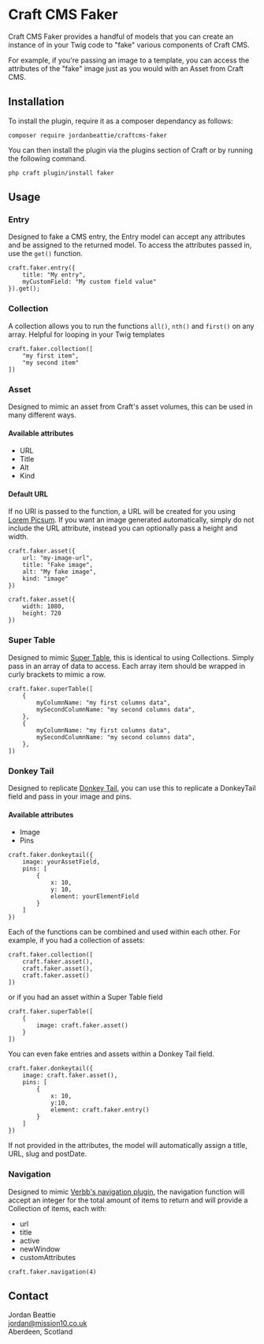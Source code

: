 # Craft CMS Faker

Craft CMS Faker provides a handful of models that you can create an instance of in your Twig code to "fake" various components of Craft CMS. 

For example, if you're passing an image to a template, you can access the attributes of the "fake" image just as you would with an Asset from Craft CMS.

## Installation
To install the plugin, require it as a composer dependancy as follows: 
```
composer require jordanbeattie/craftcms-faker
```

You can then install the plugin via the plugins section of Craft or by running the following command. 
```
php craft plugin/install faker
```

## Usage 

### Entry
Designed to fake a CMS entry, the Entry model can accept any attributes and be assigned to the returned model.
To access the attributes passed in, use the `get()` function.
```
craft.faker.entry({
    title: "My entry", 
    myCustomField: "My custom field value"
}).get();
```

### Collection
A collection allows you to run the functions `all()`, `nth()` and `first()` on any array. Helpful for looping in your Twig templates
```
craft.faker.collection([
    "my first item", 
    "my second item"
])
```

### Asset
Designed to mimic an asset from Craft's asset volumes, this can be used in many different ways. 

#### Available attributes
- URL
- Title
- Alt
- Kind

#### Default URL
If no URl is passed to the function, a URL will be created for you using [Lorem Picsum](https://picsum.photos). 
If you want an image generated automatically, simply do not include the URL attribute, instead you can optionally pass a height and width. 

```
craft.faker.asset({
    url: "my-image-url", 
    title: "Fake image", 
    alt: "My fake image", 
    kind: "image"
})

craft.faker.asset({
    width: 1080, 
    height: 720
})
```

### Super Table
Designed to mimic [Super Table](https://verbb.io/craft-plugins/super-table/features), this is identical to using Collections. Simply pass in an array of data to access. 
Each array item should be wrapped in curly brackets to mimic a row. 

```
craft.faker.superTable([
    {
        myColumnName: "my first columns data", 
        mySecondColumnName: "my second columns data", 
    },
    {
        myColumnName: "my first columns data", 
        mySecondColumnName: "my second columns data", 
    },
])
```

### Donkey Tail
Designed to replicate [Donkey Tail](https://simplygoodwork.com/blog/donkeytail-use-cases-for-craft-cms), you can use this to replicate a DonkeyTail field and pass in your image and pins.

#### Available attributes
- Image
- Pins

```
craft.faker.donkeytail({
    image: yourAssetField, 
    pins: [
        {
            x: 10, 
            y: 10, 
            element: yourElementField
        }
    ]
})
```

Each of the functions can be combined and used within each other. For example, if you had a collection of assets:

```
craft.faker.collection([
    craft.faker.asset(),
    craft.faker.asset(),
    craft.faker.asset()
])
```

or if you had an asset within a Super Table field

```
craft.faker.superTable([
    {
        image: craft.faker.asset()
    }
])
```

You can even fake entries and assets within a Donkey Tail field. 

```
craft.faker.donkeytail({
    image: craft.faker.asset(), 
    pins: [
        {
            x: 10, 
            y:10, 
            element: craft.faker.entry()
        }
    ]
})
```

If not provided in the attributes, the model will automatically assign a title, URL, slug and postDate.


### Navigation
Designed to mimic [Verbb's navigation plugin](https://verbb.io/craft-plugins/navigation/features), the navigation function will accept an integer for the total amount of items to return and will provide a Collection of items, each with: 
- url
- title
- active
- newWindow
- customAttributes

```
craft.faker.navigation(4)
```

## Contact 
Jordan Beattie <br>
jordan@mission10.co.uk <br>
Aberdeen, Scotland
